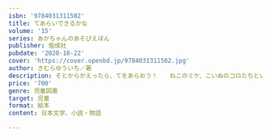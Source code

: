 ```yaml
---
isbn: '9784031311502'
title: てあらいできるかな
volume: '15'
series: あかちゃんのあそびえほん
publisher: 偕成社
pubdate: '2020-10-22'
cover: 'https://cover.openbd.jp/9784031311502.jpg'
author: きむらゆういち／著
description: そとからかえったら、てをあらおう！　　ねこのミケ、こいぬのコロたちといっしょに、みんなも、てあらいできるかな？　
price: '700'
genre: 児童図書
target: 児童
format: 絵本
content: 日本文学、小説・物語

---
```

